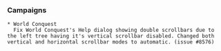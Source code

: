  ### Campaigns
    * World Conquest
      Fix World Conquest's Help dialog showing double scrollbars due to the left tree having it's vertical scrollbar disabled. Changed both vertical and horizontal scrollbar modes to automatic. (issue #8576)
